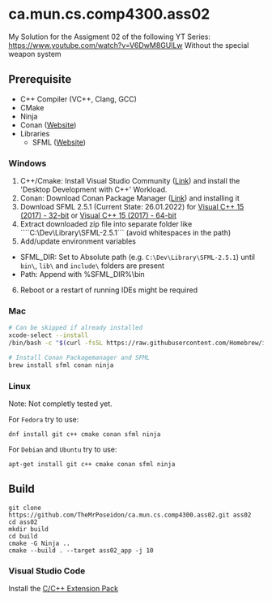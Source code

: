 # ca.mun.cs.comp4300.ass02
My Solution for the Assigment 02 of the following YT Series: https://www.youtube.com/watch?v=V6DwM8GUlLw
Without the special weapon system

## Prerequisite
- C++ Compiler (VC++, Clang, GCC)
- CMake
- Ninja
- Conan ([Website](https://conan.io/))
- Libraries
  - SFML ([Website](https://www.sfml-dev.org/))

### Windows
1. C++/Cmake: Install Visual Studio Community ([Link](https://visualstudio.microsoft.com/de/vs/community/)) and install the 'Desktop Development with C++' Workload. 
2. Conan: Download Conan Package Manager ([Link](https://conan.io/downloads.html)) and installing it
3. Download SFML 2.5.1 (Current State: 26.01.2022) for [Visual C++ 15 (2017) - 32-bit](https://www.sfml-dev.org/files/SFML-2.5.1-windows-vc15-32-bit.zip) or [Visual C++ 15 (2017) - 64-bit](https://www.sfml-dev.org/files/SFML-2.5.1-windows-vc15-64-bit.zip)
4. Extract downloaded zip file into separate folder like ````C:\Dev\Library\SFML-2.5.1``` (avoid whitespaces in the path)
5. Add/update environment variables
  - SFML_DIR: Set to Absolute path (e.g. ```C:\Dev\Library\SFML-2.5.1```) until ```bin\```, ```lib\``` and ```include\``` folders are present
  - Path: Append with %SFML_DIR%\bin
6. Reboot or a restart of running IDEs might be required

### Mac

```bash
# Can be skipped if already installed
xcode-select --install
/bin/bash -c "$(curl -fsSL https://raw.githubusercontent.com/Homebrew/install/HEAD/install.sh)"

# Install Conan Packagemanager and SFML
brew install sfml conan ninja
```

### Linux
Note: Not completly tested yet.

For ```Fedora``` try to use:
```
dnf install git c++ cmake conan sfml ninja
```

For ```Debian``` and ```Ubuntu``` try to use:
```
apt-get install git c++ cmake conan sfml ninja
```

## Build
```
git clone https://github.com/TheMrPoseidon/ca.mun.cs.comp4300.ass02.git ass02
cd ass02
mkdir build
cd build
cmake -G Ninja ..
cmake --build . --target ass02_app -j 10
```

### Visual Studio Code
Install the [C/C++ Extension Pack](https://marketplace.visualstudio.com/items?itemName=ms-vscode.cpptools-extension-pack)
